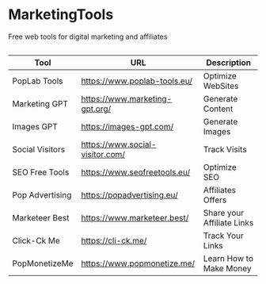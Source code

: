 # MarketingTools
Free web tools for digital marketing and affiliates

## 

## 




| Tool |  URL  | Description |
| --- | --- | --- |
| PopLab Tools | https://www.poplab-tools.eu/ | Optimize WebSites|
| Marketing GPT | https://www.marketing-gpt.org/ | Generate Content| 
| Images GPT  |  https://images-gpt.com/ | Generate Images | 
| Social Visitors  | https://www.social-visitor.com/  | Track Visits | 
| SEO Free Tools  | https://www.seofreetools.eu/  | Optimize SEO | 
| Pop Advertising   | https://popadvertising.eu/  | Affiliates Offers| 
| Marketeer Best| https://www.marketeer.best/ | Share your Affiliate Links| 
| Click-Ck Me| https://cli-ck.me/ | Track Your Links | 
| PopMonetizeMe| https://www.popmonetize.me/ | Learn How to Make Money | 